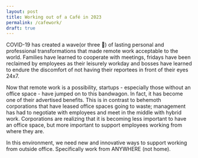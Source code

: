 ```yaml
---
layout: post
title: Working out of a Café in 2023
permalink: /cafework/
draft: true
---
```


COVID-19 has created a wave(or three :eyes:) of lasting personal and professional transformations that made remote work acceptable to the world. Families have learned to cooperate with meetings, fridays have been reclaimed by employees as their leisurely workday and bosses have learned to endure the discomfort of not having their reportees in front of their eyes 24x7. 

Now that remote work is a possibility, startups - especially those without an office space - have jumped on to this bandwagon. In fact, it has become one of their advertised benefits. This is in contrast to behemoth corporations that have leased office spaces going to waste; management has had to negotiate with employees and meet in the middle with hybrid work. Corporations are realizing that it is becoming less important to have an office space, but more important to support employees working from where they are.

In this environment, we need new and innovative ways to support working from outside office. Specifically work from ANYWHERE (not home).